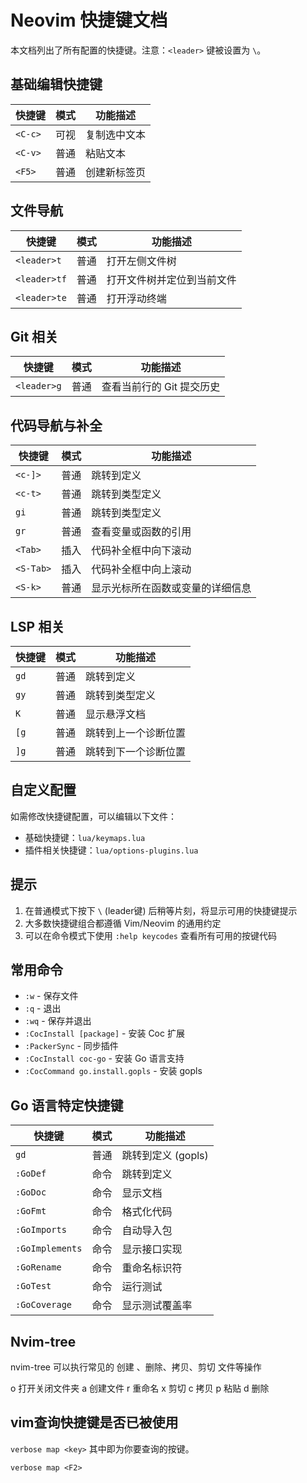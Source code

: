 # Neovim 快捷键文档

本文档列出了所有配置的快捷键。注意：`<leader>` 键被设置为 `\`。

## 基础编辑快捷键

| 快捷键 | 模式 | 功能描述 |
|--------|------|----------|
| `<C-c>` | 可视 | 复制选中文本 |
| `<C-v>` | 普通 | 粘贴文本 |
| `<F5>` | 普通 | 创建新标签页 |

## 文件导航

| 快捷键 | 模式 | 功能描述 |
|--------|------|----------|
| `<leader>t` | 普通 | 打开左侧文件树 |
| `<leader>tf` | 普通 | 打开文件树并定位到当前文件 |
| `<leader>te` | 普通 | 打开浮动终端 |

## Git 相关

| 快捷键 | 模式 | 功能描述 |
|--------|------|----------|
| `<leader>g` | 普通 | 查看当前行的 Git 提交历史 |

## 代码导航与补全

| 快捷键 | 模式 | 功能描述 |
|--------|------|----------|
| `<c-]>` | 普通 | 跳转到定义 |
| `<c-t>` | 普通 | 跳转到类型定义 |
| `gi` | 普通 | 跳转到类型定义 |
| `gr` | 普通 | 查看变量或函数的引用 |
| `<Tab>` | 插入 | 代码补全框中向下滚动 |
| `<S-Tab>` | 插入 | 代码补全框中向上滚动 |
| `<S-k>` | 普通 | 显示光标所在函数或变量的详细信息 |

## LSP 相关

| 快捷键 | 模式 | 功能描述 |
|--------|------|----------|
| `gd` | 普通 | 跳转到定义 |
| `gy` | 普通 | 跳转到类型定义 |
| `K` | 普通 | 显示悬浮文档 |
| `[g` | 普通 | 跳转到上一个诊断位置 |
| `]g` | 普通 | 跳转到下一个诊断位置 |

## 自定义配置

如需修改快捷键配置，可以编辑以下文件：

- 基础快捷键：`lua/keymaps.lua`
- 插件相关快捷键：`lua/options-plugins.lua`

## 提示

1. 在普通模式下按下 `\` (leader键) 后稍等片刻，将显示可用的快捷键提示
2. 大多数快捷键组合都遵循 Vim/Neovim 的通用约定
3. 可以在命令模式下使用 `:help keycodes` 查看所有可用的按键代码

## 常用命令

- `:w` - 保存文件
- `:q` - 退出
- `:wq` - 保存并退出
- `:CocInstall [package]` - 安装 Coc 扩展
- `:PackerSync` - 同步插件
- `:CocInstall coc-go` - 安装 Go 语言支持
- `:CocCommand go.install.gopls` - 安装 gopls

## Go 语言特定快捷键

| 快捷键 | 模式 | 功能描述 |
|--------|------|----------|
| `gd` | 普通 | 跳转到定义 (gopls) |
| `:GoDef` | 命令 | 跳转到定义 |
| `:GoDoc` | 命令 | 显示文档 |
| `:GoFmt` | 命令 | 格式化代码 |
| `:GoImports` | 命令 | 自动导入包 |
| `:GoImplements` | 命令 | 显示接口实现 |
| `:GoRename` | 命令 | 重命名标识符 |
| `:GoTest` | 命令 | 运行测试 |
| `:GoCoverage` | 命令 | 显示测试覆盖率 |


## Nvim-tree

nvim-tree 可以执行常见的 创建 、删除、拷贝、剪切 文件等操作

o 打开关闭文件夹
a 创建文件
r 重命名
x 剪切
c 拷贝
p 粘贴
d 删除

## vim查询快捷键是否已被使用

`verbose map <key>` 其中<key>即为你要查询的按键。

`verbose map <F2>`